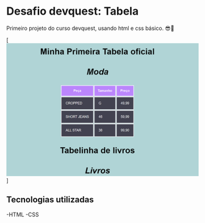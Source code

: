 # Desafio devquest: Tabela
Primeiro projeto do curso devquest, usando html e css básico. 😎🚀

[<img src="./Animação.gif" alt="gif da tela do projeto tabela">] 
## Tecnologias utilizadas 
-HTML
-CSS